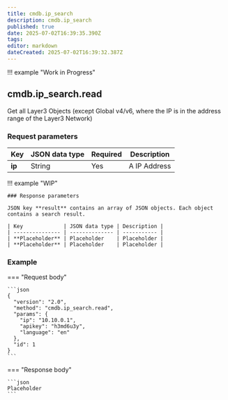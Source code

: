 ```yaml
---
title: cmdb.ip_search
description: cmdb.ip_search
published: true
date: 2025-07-02T16:39:35.390Z
tags: 
editor: markdown
dateCreated: 2025-07-02T16:39:32.387Z
---
```


!!! example "Work in Progress"

## cmdb.ip_search.read

Get all Layer3 Objects (except Global v4/v6, where the IP is in the address range of the Layer3 Network)

### Request parameters

| Key    | JSON data type | Required | Description  |
| ------ | -------------- | -------- | ------------ |
| **ip** | String         | Yes      | A IP Address |

!!! example "WIP"

    ### Response parameters

    JSON key **result** contains an array of JSON objects. Each object contains a search result.

    | Key             | JSON data type | Description |
    | --------------- | -------------- | ----------- |
    | **Placeholder** | Placeholder    | Placeholder |
    | **Placeholder** | Placeholder    | Placeholder |

### Example

=== "Request body"

    ```json
    {
      "version": "2.0",
      "method": "cmdb.ip_search.read",
      "params": {
        "ip": "10.10.0.1",
        "apikey": "h3md6u3y",
        "language": "en"
      },
      "id": 1
    }
    ```

=== "Response body"

    ```json
    Placeholder
    ```
